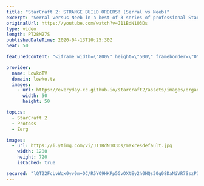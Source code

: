 ```yaml
---
title: "StarCraft 2: STRANGE BUILD ORDERS! (Serral vs Neeb)"
excerpt: "Serral versus Neeb in a best-of-3 series of professional StarCraft 2. These games are a little bit different than what we normally see in StarCraft 2. Serral, who is well known to be the best player in StarCraft 2, decides to mix it up in these games and tech up towards  a Lair significantly quicker"
originalUrl: https://youtube.com/watch?v=J11BdN1O3Ds
type: video
length: PT28M27S
publishedDateTime: 2020-04-13T10:25:30Z
heat: 50

featuredContent: "<iframe width=\"800\" height=\"500\" frameborder=\"0\" src=\"https://www.youtube.com/embed/J11BdN1O3Ds\" allow=\"accelerometer; autoplay; encrypted-media; gyroscope; picture-in-picture\" allowfullscreen></iframe>"

provider:
  name: LowkoTV
  domain: lowko.tv
  images:
    - url: https://everyday-cc.github.io/starcraft2/assets/images/organizations/lowko.tv-50x50.jpg
      width: 50
      height: 50

topics:
  - StarCraft 2
  - Protoss
  - Zerg

images:
  - url: https://i.ytimg.com/vi/J11BdN1O3Ds/maxresdefault.jpg
    width: 1280
    height: 720
    isCached: true

secured: "lQT22FcLvWqx0yv0m+OC/R5YO9HKPp5GvOXtEy2h0HQs30g08DaNiVR7SszP30mRUQNpdpnBmv8Er8hnqY5zCgbfDN7q628cp7/wx1dpUaJ24SiEHvzJvAE1T1ilaNdJP4s9PQW8H0wmxUHpvdpGXRGGhhrgKry7dXk5tTbstEbLPiKblfHyEIPrgh/YOsUQyrmrWXvriX4fTyOVZPApfsjjiUJ7wihwZkTV8mJc4ZtEVrpRfnQPhXxH7aLl290AR3HyOuZzDdmBZ7QHYG6sEpwZDvCnKEsZmZUDKW7orIV/OI6E4E1O6xteWH2LiiKN9z32ctQRrS1QiGcGYVMUykm0qDzxuqCz8Ml1SDfbmHTIKz/M7dTmlSOXUzrw6uiLlY0GNw3GgNZLTP/CGts8V46eQmMEzYGSBvqNj7Hp25iGXMi665GbAyMTGeQRmri0;9vS/JSqIB/rJrcPuLu6E4Q=="
---
```


